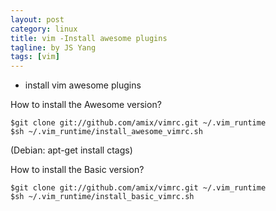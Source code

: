 ```yaml
---
layout: post
category: linux
title: vim -Install awesome plugins
tagline: by JS Yang
tags: [vim]
---
```


* install vim awesome plugins

How to install the Awesome version?

~~~~~~~~
$git clone git://github.com/amix/vimrc.git ~/.vim_runtime
$sh ~/.vim_runtime/install_awesome_vimrc.sh
~~~~~~~~

(Debian: apt-get install ctags)

How to install the Basic version?


~~~~~~~~
$git clone git://github.com/amix/vimrc.git ~/.vim_runtime
$sh ~/.vim_runtime/install_basic_vimrc.sh
~~~~~~~~
